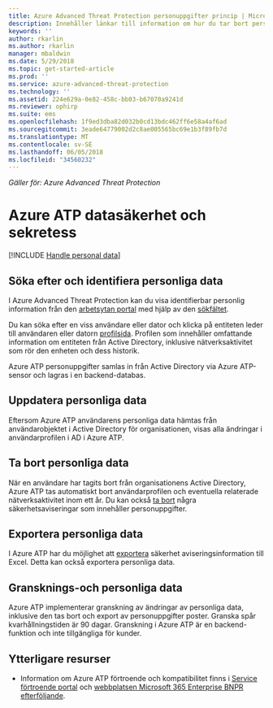 ```yaml
---
title: Azure Advanced Threat Protection personuppgifter princip | Microsoft Docs
description: Innehåller länkar till information om hur du tar bort personlig information och dina personliga data från Azure ATP.
keywords: ''
author: rkarlin
ms.author: rkarlin
manager: mbaldwin
ms.date: 5/29/2018
ms.topic: get-started-article
ms.prod: ''
ms.service: azure-advanced-threat-protection
ms.technology: ''
ms.assetid: 224e629a-0e82-458c-bb03-b67070a9241d
ms.reviewer: ophirp
ms.suite: ems
ms.openlocfilehash: 1f9ed3dba82d032b0cd13bdc462ff6e58a4af6ad
ms.sourcegitcommit: 3eade64779002d2c8ae005565bc69e1b3f89fb7d
ms.translationtype: MT
ms.contentlocale: sv-SE
ms.lasthandoff: 06/05/2018
ms.locfileid: "34560232"
---
```

*Gäller för: Azure Advanced Threat Protection*

# <a name="azure-atp-data-security-and-privacy"></a>Azure ATP datasäkerhet och sekretess

[!INCLUDE [Handle personal data](../includes/gdpr-intro-sentence.md)]

## <a name="search-for-and-identify-personal-data"></a>Söka efter och identifiera personliga data 

I Azure Advanced Threat Protection kan du visa identifierbar personlig information från den [arbetsytan portal](workspace-portal.md) med hjälp av den [sökfältet](workspace-portal.md#search-bar). 

Du kan söka efter en viss användare eller dator och klicka på entiteten leder till användaren eller datorn [profilsida](entity-profiles.md). Profilen som innehåller omfattande information om entiteten från Active Directory, inklusive nätverksaktivitet som rör den enheten och dess historik.

Azure ATP personuppgifter samlas in från Active Directory via Azure ATP-sensor och lagras i en backend-databas.

## <a name="update-personal-data"></a>Uppdatera personliga data 

Eftersom Azure ATP användarens personliga data hämtas från användarobjektet i Active Directory för organisationen, visas alla ändringar i användarprofilen i AD i Azure ATP.


## <a name="delete-personal-data"></a>Ta bort personliga data 

När en användare har tagits bort från organisationens Active Directory, Azure ATP tas automatiskt bort användarprofilen och eventuella relaterade nätverksaktivitet inom ett år. Du kan också [ta bort](working-with-suspicious-activities.md#review-suspicious-activities-on-the-attack-time-line) några säkerhetsaviseringar som innehåller personuppgifter. 

## <a name="export-personal-data"></a>Exportera personliga data 

I Azure ATP har du möjlighet att [exportera](working-with-suspicious-activities.md#review-suspicious-activities-on-the-attack-time-line) säkerhet aviseringsinformation till Excel. Detta kan också exportera personliga data. 
 
## <a name="audit-personal-data"></a>Gransknings-och personliga data

Azure ATP implementerar granskning av ändringar av personliga data, inklusive den tas bort och export av personuppgifter poster. Granska spår kvarhållningstiden är 90 dagar. Granskning i Azure ATP är en backend-funktion och inte tillgängliga för kunder.
 
## <a name="additional-resources"></a>Ytterligare resurser

- Information om Azure ATP förtroende och kompatibilitet finns i [Service förtroende portal](https://servicetrust.microsoft.com/ViewPage/GDPRGetStarted) och [webbplatsen Microsoft 365 Enterprise BNPR efterföljande](https://docs.microsoft.com/microsoft-365/compliance/compliance-solutions-overview).
